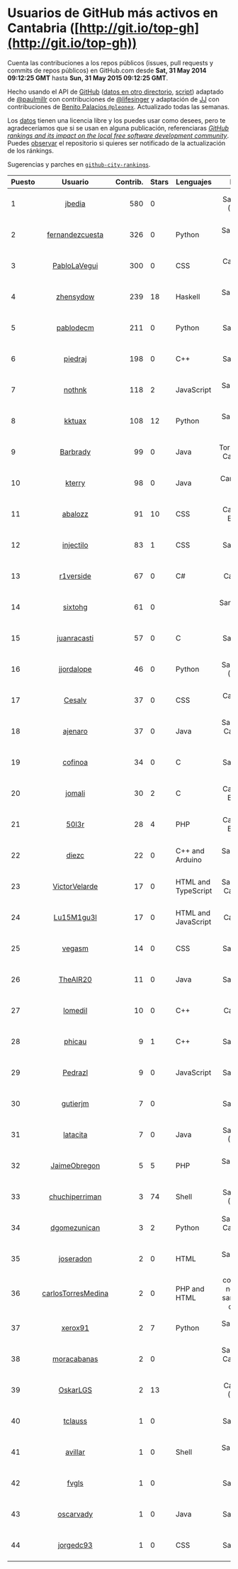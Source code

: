 # Usuarios de GitHub más activos en Cantabria ([http://git.io/top-gh](http://git.io/top-gh))



  Cuenta las contribuciones a los repos públicos (issues, pull requests y commits de repos públicos) en GitHub.com desde  **Sat, 31 May 2014 09:12:25 GMT** hasta **Sun, 31 May 2015 09:12:25 GMT**.

  Hecho usando el API de [GitHub](http://github.com) ([datos en otro directorio](https://github.com/JJ/top-github-users-data/tree/master/data), [script](https://github.com/JJ/top-github-users)) adaptado de [@paulmillr](https://github.com/paulmillr) con contribuciones de [@lifesinger](https://github.com/lifesinger) y adaptación de [JJ](http://jj.github.io) con contribuciones de [Benito Palacios `@pleonex`](http://github.com/pleonex). Actualizado todas las semanas.

  Los [datos](https://github.com/JJ/top-github-users-data/tree/master/data) tienen una licencia libre y los puedes usar como desees, pero te agradeceríamos que si se usan en alguna publicación, referenciaras [*GitHub rankings and its impact on the local free software development community*](https://thewinnower.com/papers/github-rankings-and-its-impact-on-the-local-free-software-development-community). Puedes [observar](https://github.com/JJ/top-github-users-data/subscription) el repositorio si quieres ser notificado de la actualización de los ránkings. 

  Sugerencias y parches en [`github-city-rankings`](http://github.com/JJ/github-city-rankings). 


| Puesto   |  Usuario  |Contrib.| Stars | Lenguajes   |      Lugar      |  Avatar  |
|----------|:---------:|-------:|-------|-------------|:---------------:|----------|
| 1 | [jbedia](https://github.com/jbedia) | 580 | 0 |  | Santander (Spain) | <img src='https://avatars0.githubusercontent.com/u/5796721?v=3&s=64' width='64' height='64' title='Joaquin Bedia'> |
| 2 | [fernandezcuesta](https://github.com/fernandezcuesta) | 326 | 0 | Python | Santander, ES | <img src='https://avatars3.githubusercontent.com/u/7312236?v=3&s=64' width='64' height='64' title='J.M. Fernández'> |
| 3 | [PabloLaVegui](https://github.com/PabloLaVegui) | 300 | 0 | CSS | Cantabria. Spain | <img src='https://avatars2.githubusercontent.com/u/6793092?v=3&s=64' width='64' height='64' title='Pablo LaVegui'> |
| 4 | [zhensydow](https://github.com/zhensydow) | 239 | 18 | Haskell | Santander, Spain | <img src='https://avatars2.githubusercontent.com/u/777247?v=3&s=64' width='64' height='64' title='Luis Cabellos'> |
| 5 | [pablodecm](https://github.com/pablodecm) | 211 | 0 | Python | Santander | <img src='https://avatars3.githubusercontent.com/u/6707437?v=3&s=64' width='64' height='64' title='Pablo de Castro'> |
| 6 | [piedraj](https://github.com/piedraj) | 198 | 0 | C++ | Santander | <img src='https://avatars0.githubusercontent.com/u/2972752?v=3&s=64' width='64' height='64' title='Jónatan Piedra'> |
| 7 | [nothnk](https://github.com/nothnk) | 118 | 2 | JavaScript | Santander, Spain | <img src='https://avatars3.githubusercontent.com/u/123532?v=3&s=64' width='64' height='64' title='Queli Coto'> |
| 8 | [kktuax](https://github.com/kktuax) | 108 | 12 | Python | Santander, Spain | <img src='https://avatars0.githubusercontent.com/u/3185625?v=3&s=64' width='64' height='64' title='Max Tuni'> |
| 9 | [Barbrady](https://github.com/Barbrady) | 99 | 0 | Java | Torrelavega, Cantabria. | <img src='https://avatars2.githubusercontent.com/u/6436548?v=3&s=64' width='64' height='64' title='Oficial Barbrady'> |
| 10 | [kterry](https://github.com/kterry) | 98 | 0 | Java | Cantabria - Spain | <img src='https://avatars2.githubusercontent.com/u/2855246?v=3&s=64' width='64' height='64' title='Karem Terry'> |
| 11 | [abalozz](https://github.com/abalozz) | 91 | 10 | CSS | Cantabria, España | <img src='https://avatars2.githubusercontent.com/u/1312336?v=3&s=64' width='64' height='64' title='Iván Abascal Lozano'> |
| 12 | [injectilo](https://github.com/injectilo) | 83 | 1 | CSS | Santander | <img src='https://avatars2.githubusercontent.com/u/8612274?v=3&s=64' width='64' height='64' title=''> |
| 13 | [r1verside](https://github.com/r1verside) | 67 | 0 | C# | Cantabria | <img src='https://avatars3.githubusercontent.com/u/1010516?v=3&s=64' width='64' height='64' title='Pablo Recalde'> |
| 14 | [sixtohg](https://github.com/sixtohg) | 61 | 0 |  | Santander - Spain | <img src='https://avatars0.githubusercontent.com/u/5803020?v=3&s=64' width='64' height='64' title='Sixto Herrera García'> |
| 15 | [juanracasti](https://github.com/juanracasti) | 57 | 0 | C | Santander | <img src='https://avatars3.githubusercontent.com/u/5699119?v=3&s=64' width='64' height='64' title='Juanra Castiñeiras'> |
| 16 | [jjordalope](https://github.com/jjordalope) | 46 | 0 | Python | Santander, (Spain) | <img src='https://avatars2.githubusercontent.com/u/10156881?v=3&s=64' width='64' height='64' title='Juan Jordá Lope'> |
| 17 | [Cesalv](https://github.com/Cesalv) | 37 | 0 | CSS | Cantabria, Spain | <img src='https://avatars2.githubusercontent.com/u/5307783?v=3&s=64' width='64' height='64' title='Cesar Alvarez'> |
| 18 | [ajenaro](https://github.com/ajenaro) | 37 | 0 | Java | Santander, Cantabria Spain | <img src='https://avatars3.githubusercontent.com/u/3322997?v=3&s=64' width='64' height='64' title='Antonio Jenaro'> |
| 19 | [cofinoa](https://github.com/cofinoa) | 34 | 0 | C | Santander | <img src='https://avatars2.githubusercontent.com/u/5098603?v=3&s=64' width='64' height='64' title='Antonio S. Cofiño'> |
| 20 | [jomali](https://github.com/jomali) | 30 | 2 | C | Cantabria, España | <img src='https://avatars0.githubusercontent.com/u/1397370?v=3&s=64' width='64' height='64' title='J. Francisco Martín'> |
| 21 | [50l3r](https://github.com/50l3r) | 28 | 4 | PHP | Cantabria, España | <img src='https://avatars2.githubusercontent.com/u/5095592?v=3&s=64' width='64' height='64' title='50l3r'> |
| 22 | [diezc](https://github.com/diezc) | 22 | 0 | C++ and Arduino | Santander, Spain | <img src='https://avatars0.githubusercontent.com/u/6967057?v=3&s=64' width='64' height='64' title='Cesar Martin'> |
| 23 | [VictorVelarde](https://github.com/VictorVelarde) | 17 | 0 | HTML and TypeScript | Santander, Cantabria | <img src='https://avatars3.githubusercontent.com/u/458196?v=3&s=64' width='64' height='64' title='Víctor Velarde'> |
| 24 | [Lu15M1gu3l](https://github.com/Lu15M1gu3l) | 17 | 0 | HTML and JavaScript | Cantabria | <img src='https://avatars0.githubusercontent.com/u/6241945?v=3&s=64' width='64' height='64' title='Luis Miguel F.'> |
| 25 | [vegasm](https://github.com/vegasm) | 14 | 0 | CSS | Santander | <img src='https://avatars3.githubusercontent.com/u/7962110?v=3&s=64' width='64' height='64' title='Manuel'> |
| 26 | [TheAIR20](https://github.com/TheAIR20) | 11 | 0 | Java | Santander | <img src='https://avatars3.githubusercontent.com/u/9653892?v=3&s=64' width='64' height='64' title='Alvaro'> |
| 27 | [lomedil](https://github.com/lomedil) | 10 | 0 | C++ | Cantabria | <img src='https://avatars0.githubusercontent.com/u/2103611?v=3&s=64' width='64' height='64' title='Jairo Sansegundo'> |
| 28 | [phicau](https://github.com/phicau) | 9 | 1 | C++ | Santander | <img src='https://avatars3.githubusercontent.com/u/8100593?v=3&s=64' width='64' height='64' title='Pablo Higuera'> |
| 29 | [Pedrazl](https://github.com/Pedrazl) | 9 | 0 | JavaScript | Santander | <img src='https://avatars2.githubusercontent.com/u/10074431?v=3&s=64' width='64' height='64' title='Luis'> |
| 30 | [gutierjm](https://github.com/gutierjm) | 7 | 0 |  | Santander | <img src='https://avatars1.githubusercontent.com/u/5774620?v=3&s=64' width='64' height='64' title='Jose M. Gutierrez'> |
| 31 | [latacita](https://github.com/latacita) | 7 | 0 | Java | Santander (Spain) | <img src='https://avatars2.githubusercontent.com/u/4329371?v=3&s=64' width='64' height='64' title='Pablo Sánchez'> |
| 32 | [JaimeObregon](https://github.com/JaimeObregon) | 5 | 5 | PHP | Santander, Spain | <img src='https://avatars2.githubusercontent.com/u/417226?v=3&s=64' width='64' height='64' title='Jaime Gómez Obregón'> |
| 33 | [chuchiperriman](https://github.com/chuchiperriman) | 3 | 74 | Shell | Santander (Spain) | <img src='https://avatars1.githubusercontent.com/u/36635?v=3&s=64' width='64' height='64' title='Jesús Barbero Rodríguez'> |
| 34 | [dgomezunican](https://github.com/dgomezunican) | 3 | 2 | Python | Santander, Cantabria, Spain | <img src='https://avatars3.githubusercontent.com/u/1568677?v=3&s=64' width='64' height='64' title='David Gómez Fernández'> |
| 35 | [joseradon](https://github.com/joseradon) | 2 | 0 | HTML | Santander, Spain | <img src='https://avatars1.githubusercontent.com/u/5550527?v=3&s=64' width='64' height='64' title='Jose Luis'> |
| 36 | [carlosTorresMedina](https://github.com/carlosTorresMedina) | 2 | 0 | PHP and HTML | colombia , norte de santander, cucuta | <img src='https://avatars1.githubusercontent.com/u/12585344?v=3&s=64' width='64' height='64' title='Carlos torres'> |
| 37 | [xerox91](https://github.com/xerox91) | 2 | 7 | Python | Santander, Spain | <img src='https://avatars3.githubusercontent.com/u/76421?v=3&s=400' width='64' height='64' title='Sergio Salomón'> |
| 38 | [moracabanas](https://github.com/moracabanas) | 2 | 0 |  | Santander, Cantabria, Spain | <img src='https://avatars3.githubusercontent.com/u/4382333?v=3&s=64' width='64' height='64' title='Alberto Mora'> |
| 39 | [OskarLGS](https://github.com/OskarLGS) | 2 | 13 |  | Cantabria (Spain) | <img src='https://avatars3.githubusercontent.com/u/561445?v=3&s=64' width='64' height='64' title='Oskar'> |
| 40 | [tclauss](https://github.com/tclauss) | 1 | 0 |  | Santander | <img src='https://avatars0.githubusercontent.com/u/3531048?v=3&s=64' width='64' height='64' title='Claudiu Tanasescu'> |
| 41 | [avillar](https://github.com/avillar) | 1 | 0 | Shell | Santander, Spain | <img src='https://avatars3.githubusercontent.com/u/3385355?v=3&s=64' width='64' height='64' title='Alejandro Villar'> |
| 42 | [fvgls](https://github.com/fvgls) | 1 | 0 |  | Santander | <img src='https://avatars1.githubusercontent.com/u/5133370?v=3&s=64' width='64' height='64' title='Fran'> |
| 43 | [oscarvady](https://github.com/oscarvady) | 1 | 0 | Java | Santander | <img src='https://avatars0.githubusercontent.com/u/4169970?v=3&s=64' width='64' height='64' title='Oscar'> |
| 44 | [jorgedc93](https://github.com/jorgedc93) | 1 | 0 | CSS | Santander | <img src='https://avatars1.githubusercontent.com/u/6524973?v=3&s=64' width='64' height='64' title='Jorge Dominguez'> |
